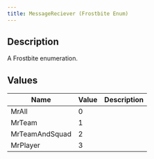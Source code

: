 ```yaml
---
title: MessageReciever (Frostbite Enum)
---
```

## Description

A Frostbite enumeration.

## Values

| Name           | Value | Description |
| -------------- | ----- | ----------- |
| MrAll          | 0     |             |
| MrTeam         | 1     |             |
| MrTeamAndSquad | 2     |             |
| MrPlayer       | 3     |             |
